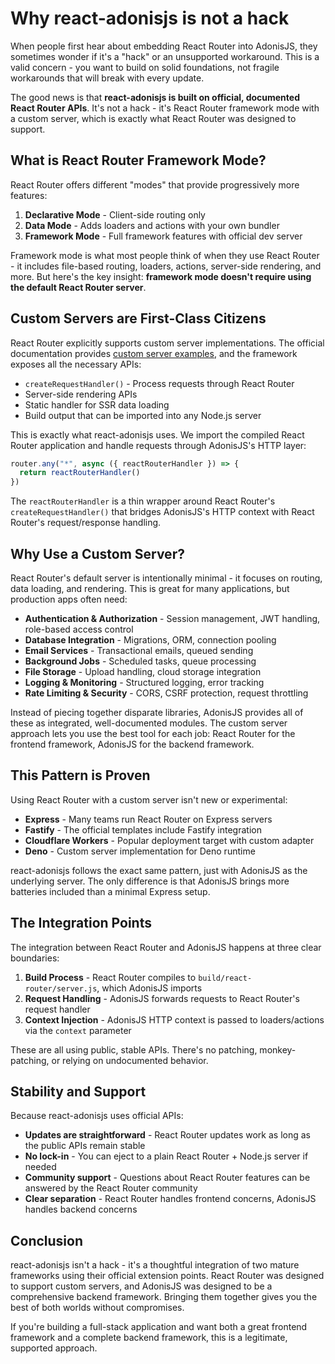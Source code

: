 # Why react-adonisjs is not a hack

When people first hear about embedding React Router into AdonisJS, they sometimes wonder if it's a "hack" or an unsupported workaround. This is a valid concern - you want to build on solid foundations, not fragile workarounds that will break with every update.

The good news is that **react-adonisjs is built on official, documented React Router APIs**. It's not a hack - it's React Router framework mode with a custom server, which is exactly what React Router was designed to support.

## What is React Router Framework Mode?

React Router offers different "modes" that provide progressively more features:

1. **Declarative Mode** - Client-side routing only
2. **Data Mode** - Adds loaders and actions with your own bundler
3. **Framework Mode** - Full framework features with official dev server

Framework mode is what most people think of when they use React Router - it includes file-based routing, loaders, actions, server-side rendering, and more. But here's the key insight: **framework mode doesn't require using the default React Router server**.

## Custom Servers are First-Class Citizens

React Router explicitly supports custom server implementations. The official documentation provides [custom server examples](https://github.com/remix-run/react-router-templates/tree/main/node-custom-server), and the framework exposes all the necessary APIs:

- `createRequestHandler()` - Process requests through React Router
- Server-side rendering APIs
- Static handler for SSR data loading
- Build output that can be imported into any Node.js server

This is exactly what react-adonisjs uses. We import the compiled React Router application and handle requests through AdonisJS's HTTP layer:

```typescript
router.any("*", async ({ reactRouterHandler }) => {
  return reactRouterHandler()
})
```

The `reactRouterHandler` is a thin wrapper around React Router's `createRequestHandler()` that bridges AdonisJS's HTTP context with React Router's request/response handling.

## Why Use a Custom Server?

React Router's default server is intentionally minimal - it focuses on routing, data loading, and rendering. This is great for many applications, but production apps often need:

- **Authentication & Authorization** - Session management, JWT handling, role-based access control
- **Database Integration** - Migrations, ORM, connection pooling
- **Email Services** - Transactional emails, queued sending
- **Background Jobs** - Scheduled tasks, queue processing
- **File Storage** - Upload handling, cloud storage integration
- **Logging & Monitoring** - Structured logging, error tracking
- **Rate Limiting & Security** - CORS, CSRF protection, request throttling

Instead of piecing together disparate libraries, AdonisJS provides all of these as integrated, well-documented modules. The custom server approach lets you use the best tool for each job: React Router for the frontend framework, AdonisJS for the backend framework.

## This Pattern is Proven

Using React Router with a custom server isn't new or experimental:

- **Express** - Many teams run React Router on Express servers
- **Fastify** - The official templates include Fastify integration
- **Cloudflare Workers** - Popular deployment target with custom adapter
- **Deno** - Custom server implementation for Deno runtime

react-adonisjs follows the exact same pattern, just with AdonisJS as the underlying server. The only difference is that AdonisJS brings more batteries included than a minimal Express setup.

## The Integration Points

The integration between React Router and AdonisJS happens at three clear boundaries:

1. **Build Process** - React Router compiles to `build/react-router/server.js`, which AdonisJS imports
2. **Request Handling** - AdonisJS forwards requests to React Router's request handler
3. **Context Injection** - AdonisJS HTTP context is passed to loaders/actions via the `context` parameter

These are all using public, stable APIs. There's no patching, monkey-patching, or relying on undocumented behavior.

## Stability and Support

Because react-adonisjs uses official APIs:

- **Updates are straightforward** - React Router updates work as long as the public APIs remain stable
- **No lock-in** - You can eject to a plain React Router + Node.js server if needed
- **Community support** - Questions about React Router features can be answered by the React Router community
- **Clear separation** - React Router handles frontend concerns, AdonisJS handles backend concerns

## Conclusion

react-adonisjs isn't a hack - it's a thoughtful integration of two mature frameworks using their official extension points. React Router was designed to support custom servers, and AdonisJS was designed to be a comprehensive backend framework. Bringing them together gives you the best of both worlds without compromises.

If you're building a full-stack application and want both a great frontend framework and a complete backend framework, this is a legitimate, supported approach.
